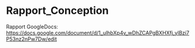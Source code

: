 # Rapport_Conception

Rapport GoogleDocs: https://docs.google.com/document/d/1_ulhbXp4v_wDhZCAPgBXHXfj_ylBzi7P53nz2nPw7Dw/edit
